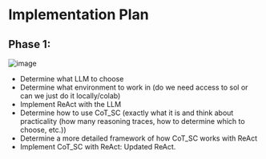 # Implementation Plan

## Phase 1:
![image](https://github.com/user-attachments/assets/03ef81b6-71ea-4ea5-8c82-3ca4943f8117)

- Determine what LLM to choose
- Determine what environment to work in (do we need access to sol or can we just do it locally/colab)
- Implement ReAct with the LLM
- Determine how to use CoT_SC (exactly what it is and think about practicality (how many reasoning traces, how to determine which to choose, etc.))
- Determine a more detailed framework of how CoT_SC works with ReAct
- Implement CoT_SC with ReAct: Updated ReAct.
